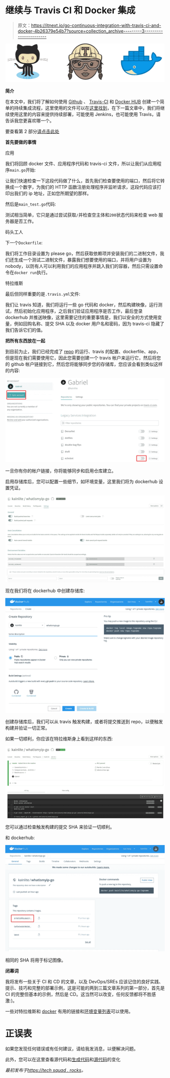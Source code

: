 # 继续与 Travis CI 和 Docker 集成

> 原文：<https://itnext.io/go-continuous-integration-with-travis-ci-and-docker-4b26379e54b7?source=collection_archive---------3----------------------->

![](img/d6d28c94542cf9a33747c7b8d9043651.png)

**简介**

在本文中，我们将了解如何使用 [Github](https://github.com) 、 [Travis-CI](https://travis-ci.org) 和 [Docker HUB](https://cloud.docker.com) 创建一个简单的持续集成流程，这里使用的文件可以在[这里找到](https://github.com/kainlite/whatismyip-go)，在下一篇文章中，我们将继续使用这里的内容来提供持续部署，可能使用 Jenkins，也可能使用 Travis，请告诉我您更喜欢哪一个。

要查看第 2 部分[请点击此处](https://medium.com/@kainlite_32799/go-continuous-delivery-with-terraform-and-kubernetes-c088a65534f1)

**首先要做的事情**

应用

我们将回顾 docker 文件、应用程序代码和 travis-ci 文件，所以让我们从应用程序`main.go`开始:

让我们快速检查一下这段代码做了什么，首先我们检查要使用的端口，然后将它转换成一个数字，为我们的 HTTP 函数注册处理程序并监听请求，这段代码应该打印出我们的 ip 地址，正如您所期望的那样。

然后是`main_test.go`代码:

测试相当简单，它只是通过尝试获取`/`并检查空主体和`200`状态代码来检查 web 服务器是否工作。

码头工人

下一个`Dockerfile`:

我们将工作目录设置为 please go，然后获取依赖项并安装我们的二进制文件，我们还生成一个测试二进制文件，暴露我们想要使用的端口，并将用户设置为 nobody，以防有人可以利用我们的应用程序并跳入我们的容器，然后只需设置命令在`docker run`执行。

特拉维斯

最后但同样重要的是`.travis.yml`文件:

我们让 travis 知道，我们将运行一些 go 代码和 docker，然后构建映像，运行测试，然后初始化应用程序，之后我们验证应用程序是否工作，最后登录 dockerhub 并推送映像，这里需要记住的重要事情是，我们以安全的方式使用变量，例如回购名称、提交 SHA 以及 docker 用户名和密码，因为 travis-ci 隐藏了我们告诉它们的值。

**把所有东西放在一起**

到目前为止，我们已经完成了 [repo](https://github.com/kainlite/whatismyip-go) 的运行、travis 的配置、dockerfile、app，但是现在我们需要使用它，因此您需要创建一个 travis 帐户来运行它，然后将您的 github 帐户链接到它，然后您将能够同步您的存储库，您应该会看到类似这样的内容:

![](img/fa3d0ed8cd6f4b9d69169c69a6ba00ab.png)

一旦你有你的帐户链接，你将能够同步和启用仓库建立。

启用存储库后，您可以配置一些细节，如环境变量，这里我们将为 dockerhub 设置凭证。

![](img/c45ad4d839cbfda660a25bb50bbb0a70.png)

现在我们将在 dockerhub 中创建存储库:

![](img/4fa656ee03d6a3d461cc85990cd97f1c.png)

创建存储库后，我们可以从 travis 触发构建，或者将提交推送到 repo，以便触发构建并验证一切正常。

如果一切顺利，你应该在特拉维斯身上看到这样的东西:

![](img/90367918ad1eb261c723d34880045e10.png)

您可以通过检查触发构建的提交 SHA 来验证一切顺利。

和 dockerhub:

![](img/7196258cd2b22125474ba7011c4ebbde.png)

相同的 SHA 将用于标记图像。

**闭幕词**

我将发布一些关于 CI 和 CD 的文章，以及 DevOps/SREs 应该记住的良好实践、提示、技巧和完整的部署示例，这是可能的两到三篇文章系列的第一部分，首先是 CI 的完整但基本的示例，然后是 CD。这当然可以改变，任何反馈都将不胜感激:)。

一些对特拉维斯和 [docker](https://docs.travis-ci.com/user/docker/) 有用的链接和[环境变量列表](https://docs.travis-ci.com/user/environment-variables/)可以使用。

# 正误表

如果您发现任何错误或有任何建议，请给我发消息，以便解决问题。

此外，您可以在这里查看源代码和[生成代码](https://github.com/kainlite/kainlite.github.io)和[源代码](https://github.com/kainlite/blog)的变化

*最初发布于*[*https://tech squad . rocks*](https://techsquad.rocks/blog/go_continuous_integration_with_travis_ci_and_docker/)*。*